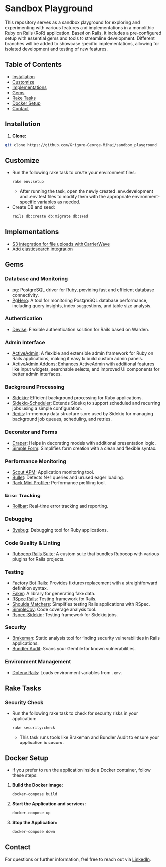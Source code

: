 # Sandbox Playground

This repository serves as a sandbox playground for exploring and experimenting with various features and implementations in a monolithic Ruby on Rails (RoR) application. 
Based on Rails, it includes a pre-configured setup with essential gems and tools to streamline development. 
Different branches will be added to showcase specific implementations, allowing for isolated development and testing of new features.

## Table of Contents

- [Installation](#installation)
- [Customize](#customize)
- [Implementations](#implementations)
- [Gems](#gems)
- [Rake Tasks](#rake-tasks)
- [Docker Setup](#docker-setup)
- [Contact](#contact)

## Installation

1. **Clone:**

```bash
git clone https://github.com/Grigore-George-Mihai/sandbox_playground
```

## Customize

- Run the following rake task to create your environment files:
    ```bash
    rake env:setup
    ````
    - After running the task, open the newly created .env.development and .env.test files to modify them with the appropriate environment-specific variables as needed.
- Create DB and seed:
    ```bash
    rails db:create db:migrate db:seed
    ````

## Implementations

- [S3 integration for file uploads with CarrierWave](https://github.com/Grigore-George-Mihai/sandbox_playground/pull/1)
- [Add elasticsearch integration](https://github.com/Grigore-George-Mihai/sandbox_playground/pull/2)

## Gems

### Database and Monitoring
- [pg](https://github.com/ged/ruby-pg): PostgreSQL driver for Ruby, providing fast and efficient database connectivity.
- [PgHero](https://github.com/ankane/pghero): A tool for monitoring PostgreSQL database performance, including query insights, index suggestions, and table size analysis.

### Authentication
- [Devise](https://github.com/heartcombo/devise): Flexible authentication solution for Rails based on Warden.

### Admin Interface
- [ActiveAdmin](https://github.com/activeadmin/activeadmin): A flexible and extensible admin framework for Ruby on Rails applications, making it easy to build custom admin panels.
- [ActiveAdmin Addons](https://github.com/platanus/activeadmin_addons): Enhances ActiveAdmin with additional features like input widgets, searchable selects, and improved UI components for better admin interfaces.

### Background Processing
- [Sidekiq](https://github.com/mperham/sidekiq): Efficient background processing for Ruby applications.
- [Sidekiq-Scheduler](https://github.com/moove-it/sidekiq-scheduler): Extends Sidekiq to support scheduled and recurring jobs using a simple configuration.
- [Redis](https://github.com/redis/redis-rb): In-memory data structure store used by Sidekiq for managing background job queues, scheduling, and retries.

### Decorator and Forms
- [Draper](https://github.com/drapergem/draper): Helps in decorating models with additional presentation logic.
- [Simple Form](https://github.com/heartcombo/simple_form): Simplifies form creation with a clean and flexible syntax.

### Performance Monitoring
- [Scout APM](https://github.com/scoutapp/scout_apm_ruby): Application monitoring tool.
- [Bullet](https://github.com/flyerhzm/bullet): Detects N+1 queries and unused eager loading.
- [Rack Mini Profiler](https://github.com/MiniProfiler/rack-mini-profiler): Performance profiling tool.

### Error Tracking
- [Rollbar](https://github.com/rollbar/rollbar-gem): Real-time error tracking and reporting.

### Debugging
- [Byebug](https://github.com/deivid-rodriguez/byebug): Debugging tool for Ruby applications.

### Code Quality & Linting
- [Rubocop Rails Suite](https://github.com/Grigore-George-Mihai/rubocop-rails-suite): A custom suite that bundles Rubocop with various plugins for Rails projects.

### Testing
- [Factory Bot Rails](https://github.com/thoughtbot/factory_bot_rails): Provides fixtures replacement with a straightforward definition syntax.
- [Faker](https://github.com/faker-ruby/faker): A library for generating fake data.
- [RSpec Rails](https://github.com/rspec/rspec-rails): Testing framework for Rails.
- [Shoulda Matchers](https://github.com/thoughtbot/shoulda-matchers): Simplifies testing Rails applications with RSpec.
- [SimpleCov](https://github.com/simplecov-ruby/simplecov): Code coverage analysis tool.
- [Rspec-Sidekiq](https://github.com/philostler/rspec-sidekiq): Testing framework for Sidekiq jobs.

### Security
- [Brakeman](https://github.com/presidentbeef/brakeman): Static analysis tool for finding security vulnerabilities in Rails applications.
- [Bundler Audit](https://github.com/rubysec/bundler-audit): Scans your Gemfile for known vulnerabilities.

### Environment Management
- [Dotenv Rails](https://github.com/bkeepers/dotenv): Loads environment variables from `.env`.

## Rake Tasks

### Security Check
- Run the following rake task to check for security risks in your application:

    ```bash
    rake security:check
    ```

    - This task runs tools like Brakeman and Bundler Audit to ensure your application is secure.

## Docker Setup
- If you prefer to run the application inside a Docker container, follow these steps:

1. **Build the Docker image:**

    ```bash
    docker-compose build
    ```

2. **Start the Application and services:**

    ```bash
    docker-compose up
    ```

3. **Stop the Application:**

    ```bash
    docker-compose down
    ```

## Contact

For questions or further information, feel free to reach out via [LinkedIn](https://www.linkedin.com/in/grigore-george-mihai-73981b86/).
